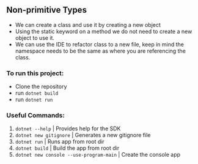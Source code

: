 ## Non-primitive Types

- We can create a class and use it by creating a new object
- Using the static keyword on a method we do not need to create a new object to use it.
- We can use the IDE to refactor class to a new file, keep in mind the namespace needs to be the same as where you are referencing the class.

### To run this project:

- Clone the repository
- run `dotnet build`
- run `dotnet run`

### Useful Commands:

1. `dotnet --help` | Provides help for the SDK
2. `dotnet new gitignore` | Generates a new gitignore file
3. `dotnet run` | Runs app from root dir
4. `dotnet build` | Build the app from root dir
5. `dotnet new console --use-program-main` | Create the console app
